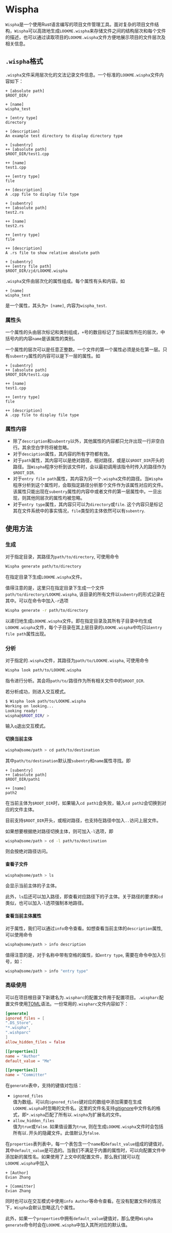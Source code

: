 # Wispha

`Wispha`是一个使用Rust语言编写的项目文件管理工具。面对复杂的项目文件结构，`Wispha`可以高效地生成`LOOKME.wispha`来存储文件之间的结构层次和每个文件的描述，也可以通过读取项目的`LOOKME.wispha`文件方便地展示项目的文件层次及相关信息。

## `.wispha`格式

`.wispha`文件采用层次化的文法记录文件信息。一个标准的`LOOKME.wispha`文件内容如下：

```
+ [absolute path]
$ROOT_DIR/

+ [name]
wispha_test

+ [entry type]
directory

+ [description]
An example test directory to display directory type

+ [subentry]
++ [absolute path]
$ROOT_DIR/test1.cpp

++ [name]
test1.cpp

++ [entry type]
file

++ [description]
A .cpp file to display file type

+ [subentry]
++ [absolute path]
test2.rs

++ [name]
test2.rs

++ [entry type]
file

++ [description]
A .rs file to show relative absolute path

+ [subentry]
++ [entry file path]
$ROOT_DIR/zjd/LOOKME.wispha
```

`.wispha`文件由层次化的属性组成。每个属性有头和内容。如

```
+ [name]
wispha_test
```

是一个属性，其头为`+ [name]`, 内容为`wispha_test`.

### 属性头

一个属性的头由层次标记和类别组成，`+`号的数目标记了当前属性所在的层次，中括号内的内容`name`是该属性的类别。

一个属性的层次可以是任意正整数。一个文件的第一个属性必须是处在第一层。只有`subentry`属性的内容可以是下一层的属性。如

```
+ [subentry]
++ [absolute path]
$ROOT_DIR/test1.cpp

++ [name]
test1.cpp

++ [entry type]
file

++ [description]
A .cpp file to display file type
```

### 属性内容

* 除了`description`和`subentry`以外，其他属性的内容都只允许出现一行非空白行。其余空白字符将被忽略。
* 对于`desciption`属性，其内容的所有字符都有效。
* 对于`path`属性，其内容可以是绝对路径，相对路径，或是以`$ROOT_DIR`开头的路径。当`Wispha`程序分析到该文件时，会以最初调用该指令时传入的路径作为`$ROOT_DIR`.
* 对于`entry file path`属性，其内容为另一个`.wispha`文件的路径。当`Wispha`程序分析到这个属性时，会取指定路径分析那个文件作为该属性对应的文件。该属性只能出现在`subentry`属性的内容中或者文件的第一层属性中。一旦出现，则其他同层次的属性均被忽略。
* 对于`entry type`属性，其内容只可以为`directory`或`file`. 这个内容只是标记其在文件系统中的事实情况，`file`类型的主体依然可以有`subentry`.

## 使用方法

### 生成

对于指定目录，其路径为`path/to/directory`, 可使用命令

```bash
Wispha generate path/to/directory
```

在指定目录下生成`LOOKME.wispha`文件。

值得注意的是，这里只在指定目录下生成一个文件`path/to/directory/LOOKME.wispha`, 该目录的所有文件以`subentry`的形式记录在其中。可以在命令中加入`-r`选项

```bash
Wispha generate -r path/to/directory
```

以递归地生成`LOOKME.wispha`文件。即在指定目录及其所有子目录中均生成`LOOKME.wispha`文件，每个子目录在其上层目录的`LOOKME.wispha`中均只以`entry file path`属性出现。

### 分析

对于指定的`.wispha`文件，其路径为`path/to/LOOKME.wispha`, 可使用命令

```bash
Wispha look path/to/LOOKME.wispha
```

指令进行分析。其会将`path/to/`路径作为所有相关文件中的`$ROOT_DIR`.

若分析成功，则进入交互模式。

```bash
$ Wispha look path/to/LOOKME.wispha
Working on looking...
Looking ready!
wispha@$ROOT_DIR/ >
```

输入`q`退出交互模式。

#### 切换当前主体

```bash
wispha@some/path > cd path/to/destination
```

其中`path/to/destination`默认按`subentry`和`name`属性寻找。即

```
+ [subentry]
++ [absolute path]
$ROOT_DIR/path1

++ [name]
path2
```

在当前主体为`$ROOT_DIR`时，如果输入`cd path1`会失败，输入`cd path2`会切换到对应的文件主体。

目前支持`$ROOT_DIR`开头，或相对路径，也支持在路径中加入`..`访问上层文件。

如果想要根据绝对路径切换主体，则可加入`-l`选项，即

```bash
wispha@some/path > cd -l path/to/destination
```

则会按绝对路径访问。

#### 查看子文件

```bash
wispha@some/path > ls
```

会显示当前主体的子主体。

此外，`ls`后还可以加入路径，即查看对应路径下的子主体。关于路径的要求和`cd`类似，也可以加入`-l`选项强制本地路径。

#### 查看当前主体属性

对于属性，我们可以通过`info`命令查看。如想查看当前主体的`description`属性, 可以使用命令

```bash
wispha@some/path > info description
```

值得注意的是，对于名称中带有空格的属性，如`entry type`, 需要在命令中加入引号，如：

```bash
wispha@some/path > info "entry type"
```

### 高级使用

可以在项目根目录下新建名为`.wispharc`的配置文件用于配置项目。`.wispharc`配置文件使用[TOML](https://github.com/toml-lang/toml)语法。一份常用的`.wispharc`文件内容如下：

```toml
[generate]
ignored_files = [
".DS_Store",
"*.wispha",
".wishparc"
]
allow_hidden_files = false

[[properties]]
name = "Author"
default_value = "Me"

[[properties]]
name = "Committer"
```

在`generate`表中，支持的键值对包括：

* `ignored_files`<br />值为数组。可以向`ignored_files`键对应的数组中添加需要在生成`LOOKME.wispha`时忽略的文件名。这里的文件名支持[gitignore](https://git-scm.com/docs/gitignore)中文件名的格式，即`*.wispha`匹配了所有以`.wispha`为扩展名的文件。
* `allow_hidden_files`<br />值为`true`或`false`. 如果值设置为`true`, 则在生成`LOOKME.wispha`文件时会包括所有以`.`开头的隐藏文件。此值默认为`false`.

在`properties`表列表中，每一个表包含一个`name`和`default_value`组成的键值对，其中`default_value`是可选的。当我们不满足于内置的属性时，可以向配置文件中添加新的属性名。如果使用了上文中的配置文件，那么我们就可以在`LOOKME.wispha`中加入

```
+ [Author]
Evian Zhang

+ [Committer]
Evian Zhang
```

同时也可以在交互模式中使用`info Author`等命令查看。在没有配置文件的情况下，`Wispha`会默认忽略这几个属性。

此外，如果一个`properties`中拥有`default_value`键值对，那么使用`Wispha generate`命令时会在`LOOKME.wispha`中加入其所对应的默认值。